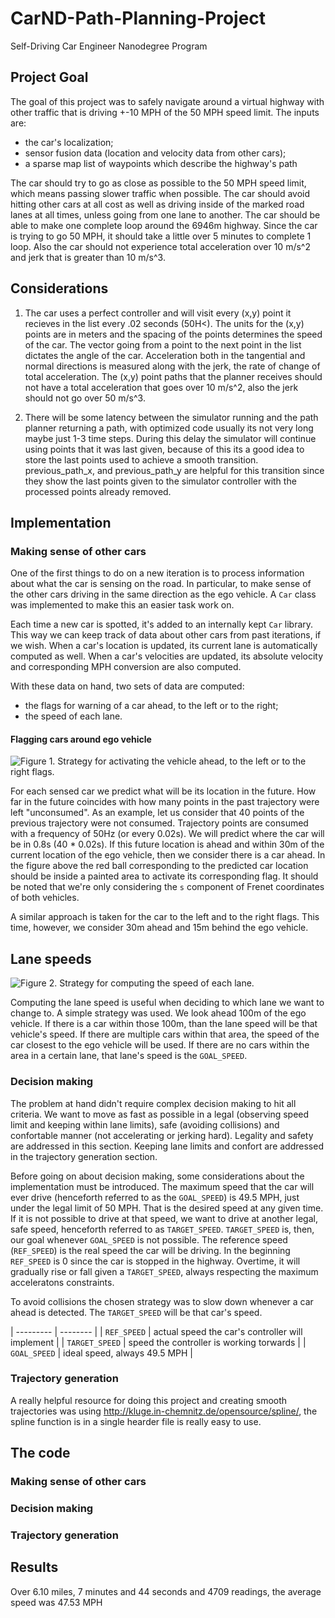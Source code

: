 # CarND-Path-Planning-Project
Self-Driving Car Engineer Nanodegree Program
   
## Project Goal
The goal of this project was to safely navigate around a virtual highway with other traffic that is driving +-10 MPH of the 50 MPH speed limit. The inputs are:

 * the car's localization;
 * sensor fusion data (location and velocity data from other cars);
 * a sparse map list of waypoints which describe the highway's path

The car should try to go as close as possible to the 50 MPH speed limit, which means passing slower traffic when possible. The car should avoid hitting other cars at all cost as well as driving inside of the marked road lanes at all times, unless going from one lane to another. The car should be able to make one complete loop around the 6946m highway. Since the car is trying to go 50 MPH, it should take a little over 5 minutes to complete 1 loop. Also the car should not experience total acceleration over 10 m/s^2 and jerk that is greater than 10 m/s^3.


## Considerations

1. The car uses a perfect controller and will visit every (x,y) point it recieves in the list every .02 seconds (50H<). The units for the (x,y) points are in meters and the spacing of the points determines the speed of the car. The vector going from a point to the next point in the list dictates the angle of the car. Acceleration both in the tangential and normal directions is measured along with the jerk, the rate of change of total acceleration. The (x,y) point paths that the planner receives should not have a total acceleration that goes over 10 m/s^2, also the jerk should not go over 50 m/s^3. 

2. There will be some latency between the simulator running and the path planner returning a path, with optimized code usually its not very long maybe just 1-3 time steps. During this delay the simulator will continue using points that it was last given, because of this its a good idea to store the last points used to achieve a smooth transition. previous_path_x, and previous_path_y are helpful for this transition since they show the last points given to the simulator controller with the processed points already removed. 


## Implementation
### Making sense of other cars

One of the first things to do on a new iteration is to process information about what the car is sensing on the road.
In particular, to make sense of the other cars driving in the same direction as the ego vehicle.
A `Car` class was implemented to make this an easier task work on.

Each time a new car is spotted, it's added to an internally kept `Car` library.
This way we can keep track of data about other cars from past iterations, if we wish.
When a car's location is updated, its current lane is automatically computed as well.
When a car's velocities are updated, its absolute velocity and corresponding MPH conversion are also computed.

With these data on hand, two sets of data are computed: 
 * the flags for warning of a car ahead, to the left or to the right;
 * the speed of each lane.

#### Flagging cars around ego vehicle

![Figure 1. Strategy for activating the vehicle ahead, to the left or to the right flags.](report/car_around_flags.png)

For each sensed car we predict what will be its location in the future.
How far in the future coincides with how many points in the past trajectory were left "unconsumed".
As an example, let us consider that 40 points of the previous trajectory were not consumed.
Trajectory points are consumed with a frequency of 50Hz (or every 0.02s).
We will predict where the car will be in 0.8s (40 * 0.02s).
If this future location is ahead and within 30m of the current location of the ego vehicle, then we consider there is a car ahead.
In the figure above the red ball corresponding to the predicted car location should be inside a painted area to activate its corresponding flag.
It should be noted that we're only considering the `s` component of Frenet coordinates of both vehicles.

A similar approach is taken for the car to the left and to the right flags.
This time, however, we consider 30m ahead and 15m behind the ego vehicle.

## Lane speeds

![Figure 2. Strategy for computing the speed of each lane.](report/lane_speeds.png)

Computing the lane speed is useful when deciding to which lane we want to change to.
A simple strategy was used. 
We look ahead 100m of the ego vehicle.
If there is a car within those 100m, than the lane speed will be that vehicle's speed.
If there are multiple cars within that area, the speed of the car closest to the ego vehicle will be used.
If there are no cars within the area in a certain lane, that lane's speed is the `GOAL_SPEED`.


### Decision making
The problem at hand didn't require complex decision making to hit all criteria. We want to move as fast as possible in a legal (observing speed limit and keeping within lane limits), safe (avoiding collisions) and confortable manner (not accelerating or jerking hard).
Legality and safety are addressed in this section. Keeping lane limits and confort are addressed in the trajectory generation section.

Before going on about decision making, some considerations about the implementation must be introduced. 
The maximum speed that the car will ever drive (henceforth referred to as the `GOAL_SPEED`) is 49.5 MPH, just under the legal limit of 50 MPH.
That is the desired speed at any given time.
If it is not possible to drive at that speed, we want to drive at another legal, safe speed, henceforth referred to as `TARGET_SPEED`.
`TARGET_SPEED` is, then, our goal whenever `GOAL_SPEED` is not possible.
The reference speed (`REF_SPEED`) is the real speed the car will be driving.
In the beginning `REF_SPEED` is 0 since the car is stopped in the highway.
Overtime, it will gradually rise or fall given a `TARGET_SPEED`, always respecting the maximum acceleratons constraints.

To avoid collisions the chosen strategy was to slow down whenever a car ahead is detected.
The `TARGET_SPEED` will be that car's speed.

| --------- | -------- |
| `REF_SPEED` | actual speed the car's controller will implement |
| `TARGET_SPEED` | speed the controller is working torwards |
| `GOAL_SPEED` | ideal speed, always 49.5 MPH |




### Trajectory generation
A really helpful resource for doing this project and creating smooth trajectories was using http://kluge.in-chemnitz.de/opensource/spline/, the spline function is in a single hearder file is really easy to use.


## The code
### Making sense of other cars
### Decision making
### Trajectory generation

## Results
Over 6.10 miles, 7 minutes and 44 seconds and 4709 readings, the average speed was 47.53 MPH

